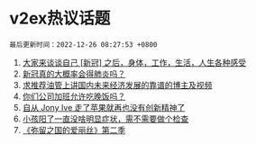 # v2ex热议话题

`最后更新时间：2022-12-26 08:27:53 +0800`

1. [大家来谈谈自己 [新冠] 之后，身体，工作，生活，人生各种感受](https://www.v2ex.com/t/904541)
1. [新冠真的大概率会得肺炎吗？](https://www.v2ex.com/t/904572)
1. [求推荐油管上讲国内未来经济发展的靠谱的博主及视频](https://www.v2ex.com/t/904564)
1. [你们公司加班允许吃晚饭吗？](https://www.v2ex.com/t/904624)
1. [自从 Jony Ive 走了苹果就再也没有创新精神了](https://www.v2ex.com/t/904555)
1. [小孩阳了一直没啥明显症状，需不需要做个检查](https://www.v2ex.com/t/904533)
1. [《弥留之国的爱丽丝》第二季](https://www.v2ex.com/t/904570)

